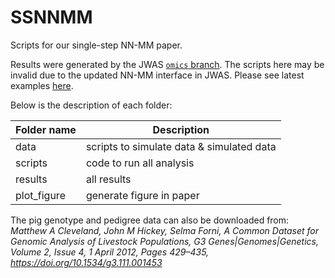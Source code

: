 # SSNNMM

Scripts for our single-step NN-MM paper.

Results were generated by the JWAS [`omics` branch](https://github.com/reworkhow/JWAS.jl/tree/omics). The scripts here may be invalid due to the updated NN-MM interface in JWAS. Please see latest examples [here](https://github.com/reworkhow/JWAS.jl/wiki/Neural-Networks-(NN-LMM)).


Below is the description of each folder:

| Folder name      | Description |
| ----------- | ----------- |
| data      | scripts to simulate data & simulated data      |
| scripts   | code to run all analysis       |
| results   | all results |
| plot_figure | generate figure in paper |

The pig genotype and pedigree data can also be downloaded from:  
*Matthew A Cleveland, John M Hickey, Selma Forni, A Common Dataset for Genomic Analysis of Livestock Populations, G3 Genes|Genomes|Genetics, Volume 2, Issue 4, 1 April 2012, Pages 429–435, https://doi.org/10.1534/g3.111.001453*
